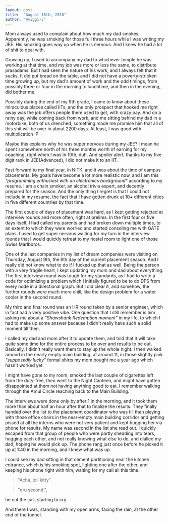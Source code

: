 ```yaml
---
layout: post
title:  "August 10th, 2018"
author: "@viggi-v"
---
```

Mom always used to complain about how much my dad smokes. Apparently, he was smoking for those full three hours while I was writing my JEE. His smoking goes way up when he is nervous. And I knew he had a lot of shit to deal with.

Growing up, I used to accompany my dad to whichever temple he was working at that time, and my job was more or less the same, to distribute prasadams. But I had seen the nature of his work, and I always felt that it sucks. It did put bread on the table, and I did not have a poverty-stricken time growing up, but my dad's amount of work and the odd timings, from possibly three or four in the morning to lunchtime, and then in the evening, did bother me.

Possibly during the end of my 9th grade, I came to know about these miraculous places called IITs, and the only prospect that hooked me right away was the job offers people there used to get, with crazy pay. And on a rainy day, while coming back from work, and me sitting behind my dad in a motorbike, both of us drenched, something made me promise him that all of this shit will be over in about 2200 days. At least, I was good with multiplication :P

Maybe this explains why he was super nervous during my JEE? I mean he spent somewhere north of his three months worth of earning for my coaching, right when I was in 10th, duh. And spoiler alert, thanks to my five digit rank in JEE(Advanced), I did not make it to an IIT.

Fast forward to my final year, in NITK, and it was about the time of campus placements. My goals have become a lot more realistic now, and I am this _"programming enthusiast with an electronics background"_ according to my resume. I am a chain smoker, an alcohol trivia expert, and decently prepared for the season. And the only thing I regret is that I could not include in my resume, the fact that I have gotten drunk at 10+ different cities in five different countries by that time.

The first couple of days of placement was hard, as I kept getting rejected at interview rounds and more often, right at prelims. In the first four or five days itself, I had called my parents and had broken down multiple times, to an extent to which they were worried and started consoling me with GATE plans. I used to get super nervous waiting for my turn in the interview rounds that I would quickly retreat to my hostel room to light one of those Swiss Marlboros.

One of the last companies in my list of dream companies were visiting on Thursday, August 9th, the 6th day of the current placement season. And I really did not know what to do if I fucked up that as well. Being the person with a very fragile heart, I kept updating my mom and dad about everything. The first interview round was tough for my standards, as I had to write a code for optimizing a problem which I initially figured to be to do DFS from every node in a directional graph. But I did clear it, and somehow, the further rounds were much more chill, like the design problem for a water cooler in the second round.

My third and final round was an HR round taken by a senior engineer, which in fact had a very positive vibe. One question that I still remember is him asking me about a _"Shawshank Redemption moment"_ in my life, to which I had to make up some answer because I didn't really have such a solid moment till then.


I called my dad and mom after it to update them, and told that it will take quite some time for the entire process to be over and results to be out. Basically, I didn't really want them to stay up the whole night. I then walked around in the nearly empty main building, at around 11, in those slightly pink _"supposedly lucky"_ formal shirts my mom bought me a year ago which hasn't worked yet. 

I might have gone to my room, smoked the last couple of cigarettes left from the duty-free, then went to the Night Canteen, and might have gotten disappointed at them not having anything good to eat. I remember walking through the Amul Circle reaching back to the Main Building. 

The interviews were done only by after 1 in the morning, and it took them more than about half an hour after that to finalize the results. They finally handed over the list to the placement coordinator who was till then playing with those office chairs in the near-empty main building corridor and getting pissed at all the interns who were not very patient and kept bugging her via phone for results. My name was second in the list she read out. I quickly escaped from that group of people who were partly shedding into tears, hugging each other, and not really knowing what else to do, and dialled my dad, hoping he would pick up. The phone rang just once before he picked it up at 1:40 in the morning, and I knew what was up.

I could see my dad sitting in that cement partitioning near the kitchen entrance, which is his smoking spot, lighting one after the other, and keeping his phone right with him, waiting for my call all this time.

>"Acha, joli kitty".

>"oru second.", 

he cut the call, starting to cry.

And there I was, standing with my open arms, facing the rain, at the other end of the tunnel.
